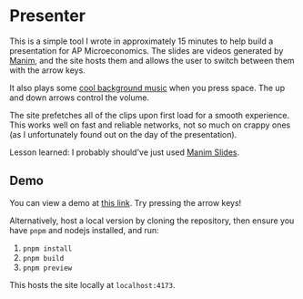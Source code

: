 # Presenter

This is a simple tool I wrote in approximately 15 minutes to help build a presentation for AP
Microeconomics. The slides are videos generated by [Manim](https://www.manim.community/), and the
site hosts them and allows the user to switch between them with the arrow keys.

It also plays some [cool background music](https://www.youtube.com/watch?v=FT6XaOrZhsA) when you
press space. The up and down arrows control the volume.

The site prefetches all of the clips upon first load for a smooth experience. This works well on
fast and reliable networks, not so much on crappy ones (as I unfortunately found out on the day of
the presentation).

Lesson learned: I probably should've just used
[Manim Slides](https://www.manim.community/plugin/manim-slides/).

## Demo

You can view a demo at [this link](https://econ-present1.vercel.app/). Try pressing the arrow keys!

Alternatively, host a local version by cloning the repository, then ensure you have `pnpm` and
nodejs installed, and run:

1. `pnpm install`
2. `pnpm build`
3. `pnpm preview`

This hosts the site locally at `localhost:4173`.
